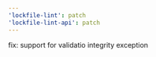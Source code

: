 ```yaml
---
'lockfile-lint': patch
'lockfile-lint-api': patch
---
```


fix: support for validatio integrity exception
